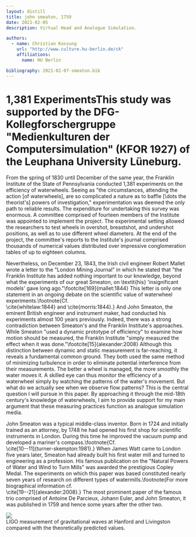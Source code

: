 ```yaml
---
layout: distill
title: john smeaton, 1759
date: 2021-02-05
description: Virtual Head and Analogue Simulation.

authors:
  - name: Christian Kassung
    url: "http://www.culture.hu-berlin.de/ck"
    affiliations:
      name: HU Berlin

bibliography: 2021-02-07-smeaton.bib
---
```


# 1,381 Experiments<d-footnote>This study was supported by the DFG-Kollegforschergruppe "Medienkulturen der Computersimulation" (KFOR 1927) of the Leuphana University Lüneburg.</d-footnote>

From the spring of 1830 until December of the same year, the Franklin Institute
of the State of Pennsylvania conducted 1,381 experiments on the efficiency of
waterwheels. Seeing as "the circumstances, attending the action [of
waterwheels], are so complicated a nature as to baffle [\dots the theorist's]
powers of investigation," experimentation was deemed the only path to reliable
results.<d-cite key="anonym:1831"></d-cite> The expenditure for undertaking
this survey was enormous. A committee comprised of fourteen members of the
Institute was appointed to implement the project. The experimental setting
allowed the researchers to test wheels in overshot, breastshot, and undershot
positions, as well as to use different wheel diameters. At the end of the
project, the committee's reports to the Institute's journal comprised thousands
of numerical values distributed over impressive conglomeration tables of up to
eighteen columns.

Nevertheless, on December 23, 1843, the Irish civil engineer Robert Mallet wrote
a letter to the "London Mining Journal" in which he stated that "the Franklin
Institute has added nothing important to our knowledge, beyond what the
experiments of our great Smeaton, on \textit{his} 'insignificant models' gave
long ago."\footcite[169]{mallet:1844} This letter is only one statement in an
ongoing debate on the scientific value of waterwheel experiments.\footnote{Cf.\
\cite{whitelaw:1844} and \cite{morris:1844}.} And John Smeaton, the eminent
British engineer and instrument maker, had conducted his experiments almost 100
years previously. Indeed, there was a strong contradiction between Smeaton's and
the Franklin Institute's approaches. While Smeaton "used a dynamic prototype of
efficiency" to examine how motion should be measured, the Franklin Institute
"simply measured the effect when it was done."\footcite[15]{alexander:2008}
Although this distinction between dynamic and static measurement is
far-reaching, it reveals a fundamental common ground. They both used the same
method of minimizing turbulence in order to eliminate potential interference
from their measurements. The better a wheel is managed, the more smoothly the
water moves it. A skilled eye can thus monitor the efficiency of a waterwheel
simply by watching the patterns of the water's movement. But what do we actually
see when we observe flow patterns? This is the central question I will pursue in
this paper. By approaching it through the mid-18th century's knowledge of
waterwheels, I aim to provide support for my main argument that these measuring
practices function as analogue simulation media.

John Smeaton was a typical middle-class inventor. Born in 1724 and initially
trained as an attorney, by 1748 he had opened his first shop for scientific
instruments in London. During this time he improved the vacuum pump and
developed a mariner's compass.\footnote{Cf.\
\cite[10--11]{turner-skempton:1981}.} When James Watt came to London five years
later, Smeaton had already built his first water mill and turned to engineering
as a profession. His famous publication on the "Natural Powers of Water and Wind
to Turn Mills" was awarded the prestigious Copley Medal. The experiments on
which this paper was based constituted nearly seven years of research on
different types of watermills.\footnote{For more biographical information cf.\
\cite[19--21]{alexander:2008}.} The most prominent paper of the famous trio
comprised of Antoine De Parcieux, Johann Euler, and John Smeaton, it was
published in 1759 and hence some years after the other two.


<div class="row mt-3">
    <div class="col-sm mt-3 mt-md-0">
        <img class="img-fluid rounded z-depth-1" src="{{ site.baseurl }}/assets/img/16.jpg">
    </div>
</div>
<div class="caption">
    LIGO measurement of gravitational waves at Hanford and Livingston compared with
the theoretically predicted values.
</div>
